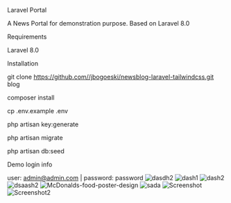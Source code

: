 Laravel Portal

A News Portal for demonstration purpose. Based on Laravel 8.0

Requirements

Laravel 8.0




Installation

git clone https://github.com//jbogoeski/newsblog-laravel-tailwindcss.git blog

composer install

cp .env.example .env

php artisan key:generate

php artisan migrate

php artisan db:seed

Demo login info

user: admin@admin.com | password: password
![dasdh2](https://user-images.githubusercontent.com/61395033/108397886-bec07e80-7218-11eb-8158-94526b87539d.png)
![dash1](https://user-images.githubusercontent.com/61395033/108397897-bf591500-7218-11eb-80a4-853c6f83a0d2.png)
![dash2](https://user-images.githubusercontent.com/61395033/108397900-bff1ab80-7218-11eb-9804-be6fb95368e5.png)
![dsaash2](https://user-images.githubusercontent.com/61395033/108397904-c08a4200-7218-11eb-923c-7f2473b54d05.png)
![McDonalds-food-poster-design](https://user-images.githubusercontent.com/61395033/108397905-c122d880-7218-11eb-9d96-f327617959f9.jpg)
![sada](https://user-images.githubusercontent.com/61395033/108397911-c2540580-7218-11eb-9b98-672e225f94ba.png)
![Screenshot](https://user-images.githubusercontent.com/61395033/108397916-c41dc900-7218-11eb-817f-44d838a84766.png)
![Screenshot2](https://user-images.githubusercontent.com/61395033/108397925-c5e78c80-7218-11eb-887a-8b75993751dd.png)



